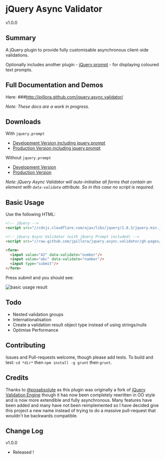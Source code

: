 jQuery Async Validator
=====
v1.0.0

Summary
---
A jQuery plugin to provide fully customisable asynchronous client-side validations.

Optionally includes another plugin - [jQuery prompt](http://www.github.com/jpillora/jquery.prompt/) - for displaying coloured text prompts.

Full Documentation and Demos
---

Here:
###http://jpillora.github.com/jquery.async.validator/

*Note: These docs are a work in progress.*

Downloads
---

With `jquery.prompt`

* [Development Version including jquery.prompt]
* [Production Version including jquery.prompt]

Without `jquery.prompt`

* [Development Version]
* [Production Version]

*Note: jQuery Async Validator will auto-initialise all forms that contain an element with `data-validate` attribute. So in this case no script is required.*

Basic Usage
---

Use the following HTML:

``` html
<!-- jQuery -->
<script src="//cdnjs.cloudflare.com/ajax/libs/jquery/1.8.3/jquery.min.js"></script>

<!-- jQuery Async Validator (with jQuery Prompt included) -->
<script src="//raw.github.com/jpillora/jquery.async.validator/gh-pages/dist/jquery.async.validator.prompt.min.js"></script>

<form>
  <input value="42" data-validate="number"/>
  <input value="abc" data-validate="number"/>
  <input type="submit"/>
</form>
```

Press *submit* and you should see:

![basic usage result](//raw.github.com/jpillora/jquery.async.validator/gh-pages/demo/demos/quickstart.png)

Todo
---
* Nested validation groups
* Internationalisation
* Create a validation result object type instead of using strings/nulls 
* Optimise Performance

Contributing
---
Issues and Pull-requests welcome, though please add tests. To build and test: `cd *dir*` then `npm install -g grunt` then `grunt`.

Credits
---
Thanks to [@posabsolute](https://github.com/posabsolute) as this plugin was originally a fork of [jQuery Validation Engine](https://github.com/posabsolute/jQuery-Validation-Engine) though it has now been completely rewritten in OO style and is now more extendible and fully asynchronous. Many features have been added and many have not been reimplemented so I have decided give this project a new name instead of trying to do a massive pull-request that wouldn't be backwards compatible.

Change Log
---

v1.0.0

* Released !

  [Development Version including jquery.prompt]: http://raw.github.com/jpillora/jquery.async.validator/gh-pages/dist/jquery.async.validator.prompt.js
  [Production Version including jquery.prompt]: http://raw.github.com/jpillora/jquery.async.validator/gh-pages/dist/jquery.async.validator.prompt.min.js
  [Development Version]: http://raw.github.com/jpillora/jquery.async.validator/gh-pages/dist/jquery.async.validator.js
  [Production Version]: http://raw.github.com/jpillora/jquery.async.validator/gh-pages/dist/jquery.async.validator.min.js
  [Stylesheet for jquery.prompt]: http://raw.github.com/jpillora/jquery.prompt/gh-pages/dist/jquery.prompt.css




